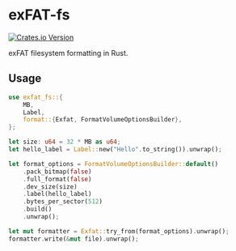 # exFAT-fs
[![Crates.io Version](https://img.shields.io/crates/v/exfat-fs)](https://crates.io/crates/exfat-fs)

exFAT filesystem formatting in Rust.

## Usage

```rust
use exfat_fs::{
    MB,
    Label,
    format::{Exfat, FormatVolumeOptionsBuilder},
};

let size: u64 = 32 * MB as u64;
let hello_label = Label::new("Hello".to_string()).unwrap();

let format_options = FormatVolumeOptionsBuilder::default()
    .pack_bitmap(false)
    .full_format(false)
    .dev_size(size)
    .label(hello_label)
    .bytes_per_sector(512)
    .build()
    .unwrap();

let mut formatter = Exfat::try_from(format_options).unwrap();
formatter.write(&mut file).unwrap();
```
